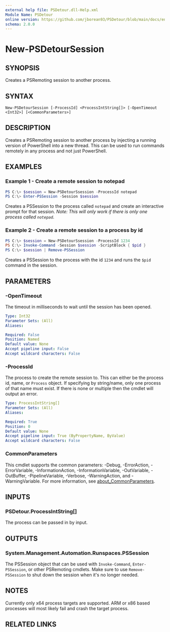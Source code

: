 ```yaml
---
external help file: PSDetour.dll-Help.xml
Module Name: PSDetour
online version: https://github.com/jborean93/PSDetour/blob/main/docs/en-US/New-PSDetourHook.md
schema: 2.0.0
---
```


# New-PSDetourSession

## SYNOPSIS

Creates a PSRemoting session to another process.

## SYNTAX

```
New-PSDetourSession [-ProcessId] <ProcessIntString[]> [-OpenTimeout <Int32>] [<CommonParameters>]
```

## DESCRIPTION

Creates a PSRemoting session to another process by injecting a running version of PowerShell into a new thread.
This can be used to run commands remotely in any process and not just PowerShell.

## EXAMPLES

### Example 1 - Create a remote session to notepad

```powershell
PS C:\> $session = New-PSDetourSsession -ProcessId notepad
PS C:\> Enter-PSSession -Session $session
```

Creates a PSSession to the process called `notepad` and create an interactive prompt for that session.
_Note: This will only work if there is only one process called `notepad`._

### Example 2 - Create a remote session to a process by id

```powershell
PS C:\> $session = New-PSDetourSsession -ProcessId 1234
PS C:\> Invoke-Command -Session $session -ScriptBlock { $pid }
PS C:\> $session | Remove-PSSession
```

Creates a PSSession to the process with the id `1234` and runs the `$pid` command in the session.

## PARAMETERS

### -OpenTimeout

The timeout in milliseconds to wait until the session has been opened.

```yaml
Type: Int32
Parameter Sets: (All)
Aliases:

Required: False
Position: Named
Default value: None
Accept pipeline input: False
Accept wildcard characters: False
```

### -ProcessId

The process to create the remote session to.
This can either be the process id, name, or `Process` object.
If specifying by string/name, only one process of that name must exist.
If there is none or multiple then the cmdlet will output an error.

```yaml
Type: ProcessIntString[]
Parameter Sets: (All)
Aliases:

Required: True
Position: 0
Default value: None
Accept pipeline input: True (ByPropertyName, ByValue)
Accept wildcard characters: False
```

### CommonParameters
This cmdlet supports the common parameters: -Debug, -ErrorAction, -ErrorVariable, -InformationAction, -InformationVariable, -OutVariable, -OutBuffer, -PipelineVariable, -Verbose, -WarningAction, and -WarningVariable. For more information, see [about_CommonParameters](http://go.microsoft.com/fwlink/?LinkID=113216).

## INPUTS

### PSDetour.ProcessIntString[]
The process can be passed in by input.

## OUTPUTS

### System.Management.Automation.Runspaces.PSSession
The PSSession object that can be used with `Invoke-Command`, `Enter-PSSession`, or other PSRemoting cmdlets. Make sure to use `Remove-PSSession` to shut down the session when it's no longer needed.

## NOTES

Currently only x64 process targets are supported. ARM or x86 based processes will most likely fail and crash the target process.

## RELATED LINKS
